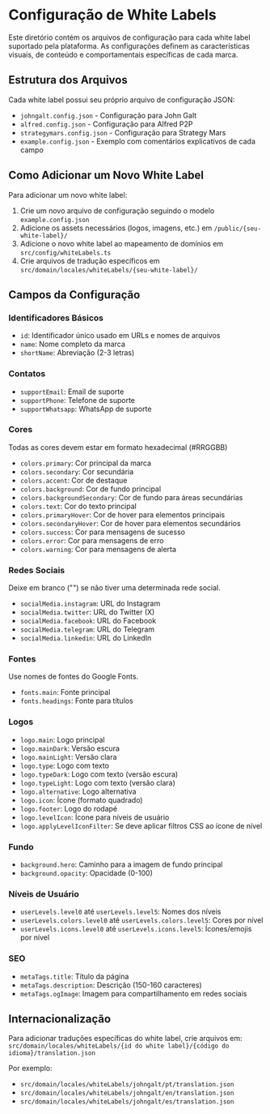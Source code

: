 # Configuração de White Labels

Este diretório contém os arquivos de configuração para cada white label suportado pela plataforma. As configurações definem as características visuais, de conteúdo e comportamentais específicas de cada marca.

## Estrutura dos Arquivos

Cada white label possui seu próprio arquivo de configuração JSON:

- `johngalt.config.json` - Configuração para John Galt
- `alfred.config.json` - Configuração para Alfred P2P
- `strategymars.config.json` - Configuração para Strategy Mars
- `example.config.json` - Exemplo com comentários explicativos de cada campo

## Como Adicionar um Novo White Label

Para adicionar um novo white label:

1. Crie um novo arquivo de configuração seguindo o modelo `example.config.json`
2. Adicione os assets necessários (logos, imagens, etc.) em `/public/{seu-white-label}/`
3. Adicione o novo white label ao mapeamento de domínios em `src/config/whiteLabels.ts`
4. Crie arquivos de tradução específicos em `src/domain/locales/whiteLabels/{seu-white-label}/`

## Campos da Configuração

### Identificadores Básicos

- `id`: Identificador único usado em URLs e nomes de arquivos
- `name`: Nome completo da marca
- `shortName`: Abreviação (2-3 letras)

### Contatos

- `supportEmail`: Email de suporte
- `supportPhone`: Telefone de suporte
- `supportWhatsapp`: WhatsApp de suporte

### Cores

Todas as cores devem estar em formato hexadecimal (#RRGGBB)

- `colors.primary`: Cor principal da marca
- `colors.secondary`: Cor secundária
- `colors.accent`: Cor de destaque
- `colors.background`: Cor de fundo principal
- `colors.backgroundSecondary`: Cor de fundo para áreas secundárias
- `colors.text`: Cor do texto principal
- `colors.primaryHover`: Cor de hover para elementos principais
- `colors.secondaryHover`: Cor de hover para elementos secundários
- `colors.success`: Cor para mensagens de sucesso
- `colors.error`: Cor para mensagens de erro
- `colors.warning`: Cor para mensagens de alerta

### Redes Sociais

Deixe em branco ("") se não tiver uma determinada rede social.

- `socialMedia.instagram`: URL do Instagram
- `socialMedia.twitter`: URL do Twitter (X)
- `socialMedia.facebook`: URL do Facebook
- `socialMedia.telegram`: URL do Telegram
- `socialMedia.linkedin`: URL do LinkedIn

### Fontes

Use nomes de fontes do Google Fonts.

- `fonts.main`: Fonte principal
- `fonts.headings`: Fonte para títulos

### Logos

- `logo.main`: Logo principal
- `logo.mainDark`: Versão escura
- `logo.mainLight`: Versão clara
- `logo.type`: Logo com texto
- `logo.typeDark`: Logo com texto (versão escura)
- `logo.typeLight`: Logo com texto (versão clara)
- `logo.alternative`: Logo alternativa
- `logo.icon`: Ícone (formato quadrado)
- `logo.footer`: Logo do rodapé
- `logo.levelIcon`: Ícone para níveis de usuário
- `logo.applyLevelIconFilter`: Se deve aplicar filtros CSS ao ícone de nível

### Fundo

- `background.hero`: Caminho para a imagem de fundo principal
- `background.opacity`: Opacidade (0-100)

### Níveis de Usuário

- `userLevels.level0` até `userLevels.level5`: Nomes dos níveis
- `userLevels.colors.level0` até `userLevels.colors.level5`: Cores por nível
- `userLevels.icons.level0` até `userLevels.icons.level5`: Ícones/emojis por nível

### SEO

- `metaTags.title`: Título da página
- `metaTags.description`: Descrição (150-160 caracteres)
- `metaTags.ogImage`: Imagem para compartilhamento em redes sociais

## Internacionalização

Para adicionar traduções específicas do white label, crie arquivos em:
`src/domain/locales/whiteLabels/{id do white label}/{código do idioma}/translation.json`

Por exemplo:

- `src/domain/locales/whiteLabels/johngalt/pt/translation.json`
- `src/domain/locales/whiteLabels/johngalt/en/translation.json`
- `src/domain/locales/whiteLabels/johngalt/es/translation.json`
